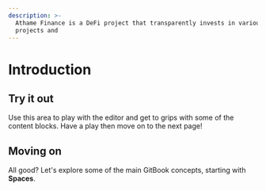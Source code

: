 ```yaml
---
description: >-
  Athame Finance is a DeFi project that transparently invests in various DeFi
  projects and
---
```


# Introduction

## Try it out

Use this area to play with the editor and get to grips with some of the content blocks. Have a play then move on to the next page!



## Moving on

All good? Let's explore some of the main GitBook concepts, starting with **Spaces**.
